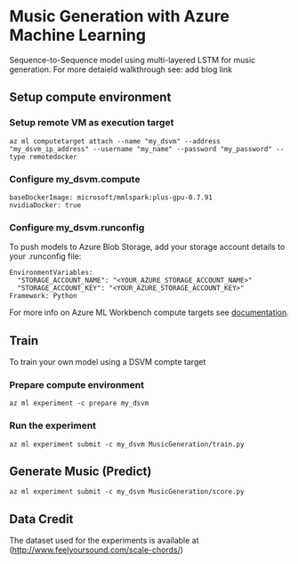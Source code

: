 
# Music Generation with Azure Machine Learning

Sequence-to-Sequence model using multi-layered LSTM for music generation. For more detaield walkthrough see: add blog link
## Setup compute environment

### Setup remote VM as execution target
```
az ml computetarget attach --name "my_dsvm" --address "my_dsvm_ip_address" --username "my_name" --password "my_password" --type remotedocker
```
### Configure my_dsvm.compute
```
baseDockerImage: microsoft/mmlspark:plus-gpu-0.7.91
nvidiaDocker: true
```
### Configure my_dsvm.runconfig
To push models to Azure Blob Storage, add your storage account details to your .runconfig file:

```
EnvironmentVariables:
  "STORAGE_ACCOUNT_NAME": "<YOUR_AZURE_STORAGE_ACCOUNT_NAME>"
  "STORAGE_ACCOUNT_KEY": "<YOUR_AZURE_STORAGE_ACCOUNT_KEY>"
Framework: Python
```

For more info on Azure ML Workbench compute targets see [documentation](https://docs.microsoft.com/en-us/azure/machine-learning/preview/how-to-create-dsvm-hdi).

## Train

To train your own model using a DSVM compte target

### Prepare compute environment

```
az ml experiment -c prepare my_dsvm
```

### Run the experiment

```
az ml experiment submit -c my_dsvm MusicGeneration/train.py
```

## Generate Music (Predict)

```
az ml experiment submit -c my_dsvm MusicGeneration/score.py
```

## Data Credit

The dataset used for the experiments is available at (http://www.feelyoursound.com/scale-chords/)
